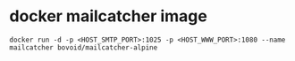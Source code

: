 # docker mailcatcher image

```
docker run -d -p <HOST_SMTP_PORT>:1025 -p <HOST_WWW_PORT>:1080 --name mailcatcher bovoid/mailcatcher-alpine
```
